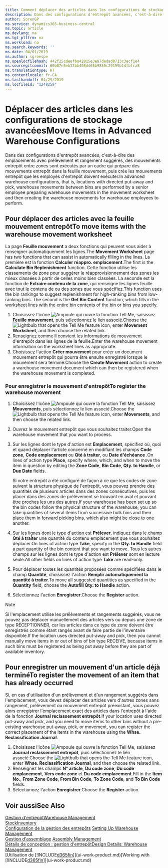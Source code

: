 ```yaml
---
title: Comment déplacer des articles dans les configurations de stockage avancées | Microsoft Docs
description: Dans des configurations d'entrepôt avancées, c'est-à-dire des emplacements avec prélèvement et rangement suggérés, des mouvements entrepôt entre zones sont exécutés par un cadre qui prépare des mouvements entrepôt dans la feuille mouvement, puis crée les mouvements entrepôt que les employés d'entrepôt doivent exécuter.
author: SorenGP
ms.service: dynamics365-business-central
ms.topic: article
ms.devlang: na
ms.tgt_pltfrm: na
ms.workload: na
ms.search.keywords: ''
ms.date: 04/01/2019
ms.author: sgroespe
ms.openlocfilehash: 442f25cdeefba42815e3e97dedad8713c3ecf1e4
ms.sourcegitcommit: 60b87e5eb32bb408dd65b9855c29159b1dfbfca8
ms.translationtype: HT
ms.contentlocale: fr-CA
ms.lasthandoff: 04/29/2019
ms.locfileid: "1248259"
---
```

# <a name="move-items-in-advanced-warehouse-configurations"></a><span data-ttu-id="fc8c4-103">Déplacer des articles dans les configurations de stockage avancées</span><span class="sxs-lookup"><span data-stu-id="fc8c4-103">Move Items in Advanced Warehouse Configurations</span></span>
<span data-ttu-id="fc8c4-104">Dans des configurations d'entrepôt avancées, c'est-à-dire des emplacements avec prélèvement et rangement suggérés, des mouvements entrepôt entre zones sont exécutés par un cadre qui prépare des mouvements entrepôt dans la feuille mouvement, puis crée les mouvements entrepôt que les employés d'entrepôt doivent exécuter.</span><span class="sxs-lookup"><span data-stu-id="fc8c4-104">In advanced warehouse configurations, that is, locations with directed put-away and pick, warehouse movements between bins are performed by a senior employee preparing warehouse movements in the movement worksheet and then creating the warehouse movements for warehouse employees to perform.</span></span>  

## <a name="to-move-items-with-the-warehouse-movement-worksheet"></a><span data-ttu-id="fc8c4-105">Pour déplacer des articles avec la feuille mouvement entrepôt</span><span class="sxs-lookup"><span data-stu-id="fc8c4-105">To move items with the warehouse movement worksheet</span></span>
<span data-ttu-id="fc8c4-106">La page **Feuille mouvement** a deux fonctions qui peuvent vous aider à renseigner automatiquement les lignes.</span><span class="sxs-lookup"><span data-stu-id="fc8c4-106">The **Movement Worksheet** page has two functions that can assist in automatically filling in the lines.</span></span> <span data-ttu-id="fc8c4-107">La première est la fonction **Calculer réappro. emplacement**.</span><span class="sxs-lookup"><span data-stu-id="fc8c4-107">The first is the **Calculate Bin Replenishment** function.</span></span> <span data-ttu-id="fc8c4-108">Cette fonction utilise les classements de zone pour suggérer le réapprovisionnement des zones les mieux classées à partir de celles moins bien classées. La seconde est la fonction de **Extraire contenu de la zone**, qui renseigne les lignes feuille avec tout le contenu de ou des zones que vous spécifiez.</span><span class="sxs-lookup"><span data-stu-id="fc8c4-108">This function uses the bin rankings to suggest replenishment for high-ranking bins from low-ranking bins. The second is the **Get Bin Content** function, which fills in the worksheet lines with the entire bin contents of the bin or bins you specify.</span></span>

1.  <span data-ttu-id="fc8c4-109">Choisissez l'icône ![Ampoule qui ouvre la fonction Tell Me](media/ui-search/search_small.png "Dites-moi ce que vous voulez faire"), saisissez **Feuille mouvement**, puis sélectionnez le lien associé.</span><span class="sxs-lookup"><span data-stu-id="fc8c4-109">Choose the ![Lightbulb that opens the Tell Me feature](media/ui-search/search_small.png "Tell me what you want to do") icon, enter **Movement Worksheet**, and then choose the related link.</span></span>  
2.  <span data-ttu-id="fc8c4-110">Renseignez comme il convient les informations de mouvement d'entrepôt dans les lignes de la feuille.</span><span class="sxs-lookup"><span data-stu-id="fc8c4-110">Enter the warehouse movement information on the worksheet lines as appropriate.</span></span>  
3. <span data-ttu-id="fc8c4-111">Choisissez l'action **Créer mouvement** pour créer un document mouvement entrepôt qui pourra être ensuite enregistré lorsque le mouvement sera terminé.</span><span class="sxs-lookup"><span data-stu-id="fc8c4-111">Choose the **Create Movement** action to create a warehouse movement document which can then be registered when the warehouse movement is completed.</span></span>  

### <a name="to-register-the-warehouse-movement"></a><span data-ttu-id="fc8c4-112">Pour enregistrer le mouvement d'entrepôt</span><span class="sxs-lookup"><span data-stu-id="fc8c4-112">To register the warehouse movement</span></span>  
1.  <span data-ttu-id="fc8c4-113">Choisissez l'icône ![Ampoule qui ouvre la fonction Tell Me](media/ui-search/search_small.png "Dites-moi ce que vous voulez faire"), saisissez **Mouvements**, puis sélectionnez le lien associé.</span><span class="sxs-lookup"><span data-stu-id="fc8c4-113">Choose the ![Lightbulb that opens the Tell Me feature](media/ui-search/search_small.png "Tell me what you want to do") icon, enter **Movements**, and then choose the related link.</span></span>  
2.  <span data-ttu-id="fc8c4-114">Ouvrez le mouvement entrepôt que vous souhaitez traiter.</span><span class="sxs-lookup"><span data-stu-id="fc8c4-114">Open the warehouse movement that you want to process.</span></span>  
3.  <span data-ttu-id="fc8c4-115">Sur les lignes dont le type d'action est **Emplacement**, spécifiez où, quoi et quand déplacer l'article concerné en modifiant les champs **Code zone**, **Code emplacement** ou **Qté à traiter**, ou **Date d'échéance** .</span><span class="sxs-lookup"><span data-stu-id="fc8c4-115">On lines of action type **Place**, specify where, which, and when to move the item in question by editing the **Zone Code**, **Bin Code**, **Qty. to Handle**, or **Due Date** fields.</span></span>  

    <span data-ttu-id="fc8c4-116">Si votre entrepôt a été configuré de façon à ce que les codes de zone suivent la structure physique de l'entrepôt, vous pouvez prendre des quantités de plusieurs articles dans des zones consécutives, puis les placer dans des zones de prélèvement se trouvant en aval et pouvant être proches les uns des autres.</span><span class="sxs-lookup"><span data-stu-id="fc8c4-116">If your warehouse has been set up so the bin codes follow the physical structure of the warehouse, you can take quantities of several items from successive bulk bins and then place them in forward picking bins, which also might be close to one another.</span></span>  
4.  <span data-ttu-id="fc8c4-117">Sur les lignes dont le type d'action est **Prélever**, indiquez dans le champ **Qté à traiter** une quantité du contenu emplacement que vous souhaitez déplacer.</span><span class="sxs-lookup"><span data-stu-id="fc8c4-117">On lines of action type **Take**, specify in the **Qty. to Handle** field a part quantity of the bin content that you want to move.</span></span> <span data-ttu-id="fc8c4-118">Tous les autres champs sur les lignes dont le type d'action est **Prélever** sont en lecture seule.</span><span class="sxs-lookup"><span data-stu-id="fc8c4-118">All other fields on lines of action type **Take** are read-only.</span></span>  
5.  <span data-ttu-id="fc8c4-119">Pour déplacer toutes les quantités proposées comme spécifiées dans le champ **Quantité**, choisissez l'action **Remplir automatiquement la quantité à traiter**.</span><span class="sxs-lookup"><span data-stu-id="fc8c4-119">To move all suggested quantities as specified in the **Quantity** field, choose the **Autofill Qty. to Handle** action.</span></span>  
6. <span data-ttu-id="fc8c4-120">Sélectionnez l'action **Enregistrer**.</span><span class="sxs-lookup"><span data-stu-id="fc8c4-120">Choose the **Register** action.</span></span>  

> [!NOTE]  
>  <span data-ttu-id="fc8c4-121">Si l'emplacement utilise les prélèvements et rangements suggérés, vous ne pouvez pas déplacer manuellement des articles vers ou depuis une zone de type RÉCEPTIONNER, car les articles dans ce type de zone doivent être enregistrés comme étant rangés avant de faire partie de l'inventaire disponible.</span><span class="sxs-lookup"><span data-stu-id="fc8c4-121">If the location uses directed put-away and pick, then you cannot manually move items in or out of bins of bin type RECEIVE, because items in such bins must be registered as being put away before they are part of available inventory.</span></span>

## <a name="to-register-the-movement-of-an-item-that-has-already-occurred"></a><span data-ttu-id="fc8c4-122">Pour enregistrer un mouvement d'un article déjà terminé</span><span class="sxs-lookup"><span data-stu-id="fc8c4-122">To register the movement of an item that has already occurred</span></span>  
<span data-ttu-id="fc8c4-123">Si, en cas d'utilisation d'un prélèvement et d'un rangement suggérés dans l'emplacement, vous devez déplacer des articles vers d'autres zones sans rangement, prélèvement ou mouvement entrepôt préexistant, vous pouvez alors enregistrer l'emplacement exact des articles dans l'entrepôt à l'aide de la fonction **Journal reclassement entrepôt**.</span><span class="sxs-lookup"><span data-stu-id="fc8c4-123">If your location uses directed put-away and pick, and you need to move items to other bins without a pre-existing warehouse put-away, pick, or movement, you can register the correct placement of the items in the warehouse using the **Whse. Reclassification Journal**.</span></span>

1.  <span data-ttu-id="fc8c4-124">Choisissez l'icône ![Ampoule qui ouvre la fonction Tell Me](media/ui-search/search_small.png "Dites-moi ce que vous voulez faire"), saisissez **Journal reclassement entrepôt**, puis sélectionnez le lien associé.</span><span class="sxs-lookup"><span data-stu-id="fc8c4-124">Choose the ![Lightbulb that opens the Tell Me feature](media/ui-search/search_small.png "Tell me what you want to do") icon, enter **Whse. Reclassification Journal**, and then choose the related link.</span></span>  
2.  <span data-ttu-id="fc8c4-125">Renseignez les champs **N° article**, **Du code zone**, **Du code emplacement**, **Vers code zone** et **Du code emplacement**.</span><span class="sxs-lookup"><span data-stu-id="fc8c4-125">Fill in the **Item No.**, **From Zone Code**, **From Bin Code**, **To Zone Code**, and **To Bin Code** fields.</span></span>  
3.  <span data-ttu-id="fc8c4-126">Sélectionnez l'action **Enregistrer**.</span><span class="sxs-lookup"><span data-stu-id="fc8c4-126">Choose the **Register** action.</span></span>  

## <a name="see-also"></a><span data-ttu-id="fc8c4-127">Voir aussi</span><span class="sxs-lookup"><span data-stu-id="fc8c4-127">See Also</span></span>  
[<span data-ttu-id="fc8c4-128">Gestion d'entrepôt</span><span class="sxs-lookup"><span data-stu-id="fc8c4-128">Warehouse Management</span></span>](warehouse-manage-warehouse.md)  
[<span data-ttu-id="fc8c4-129">Stock</span><span class="sxs-lookup"><span data-stu-id="fc8c4-129">Inventory</span></span>](inventory-manage-inventory.md)  
<span data-ttu-id="fc8c4-130">[Configuration de la gestion des entrepôts](warehouse-setup-warehouse.md)   </span><span class="sxs-lookup"><span data-stu-id="fc8c4-130">[Setting Up Warehouse Management](warehouse-setup-warehouse.md)   </span></span>  
<span data-ttu-id="fc8c4-131">[Gestion d'assemblage](assembly-assemble-items.md)  </span><span class="sxs-lookup"><span data-stu-id="fc8c4-131">[Assembly Management](assembly-assemble-items.md)  </span></span>  
[<span data-ttu-id="fc8c4-132">Détails de conception : gestion d'entrepôt</span><span class="sxs-lookup"><span data-stu-id="fc8c4-132">Design Details: Warehouse Management</span></span>](design-details-warehouse-management.md)  
<span data-ttu-id="fc8c4-133">[Utilisation de [!INCLUDE[d365fin](includes/d365fin_md.md)]](ui-work-product.md)</span><span class="sxs-lookup"><span data-stu-id="fc8c4-133">[Working with [!INCLUDE[d365fin](includes/d365fin_md.md)]](ui-work-product.md)</span></span>
